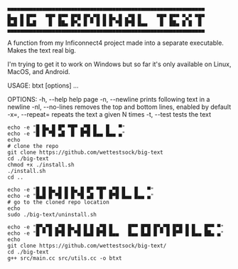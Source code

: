 ```
▀▀▀▀▀▀▀▀▀▀▀▀▀▀▀▀▀▀▀▀▀▀▀▀▀▀▀▀▀▀▀▀▀▀▀▀▀▀▀▀▀▀▀▀▀▀▀▀▀▀▀▀▀▀▀▀▀▀▀▀▀▀
█▄▄ █ █▀▀   ▀█▀ █▀▀ █▀█ █▀▄▀█ █ █▄ █ ▄▀█ █     ▀█▀ █▀▀ ▀▄▀ ▀█▀
█▄█ █ █▄█    █  ██▄ █▀▄ █ ▀ █ █ █ ▀█ █▀█ █▄▄    █  ██▄ █ █  █ 
▄▄▄▄▄▄▄▄▄▄▄▄▄▄▄▄▄▄▄▄▄▄▄▄▄▄▄▄▄▄▄▄▄▄▄▄▄▄▄▄▄▄▄▄▄▄▄▄▄▄▄▄▄▄▄▄▄▄▄▄▄▄
```


A function from my Inficonnect4 project made into a separate executable.
Makes the text real big.

I'm trying to get it to work on Windows but so far it's only available on Linux, MacOS, and Android.

USAGE: 
    btxt [options] <text> ...

OPTIONS:
-h, --help          help page
-n, --newline       prints following text in a newline
-nl, --no-lines     removes the top and bottom lines, enabled by default
-x=, --repeat=<value> repeats the text a given N times
-t, --test          tests the text


```
echo -e "█ █▄ █ █▀ ▀█▀ ▄▀█ █   █   ▀"
echo -e "█ █ ▀█ ▄█  █  █▀█ █▄▄ █▄▄ ▄"
echo
# clone the repo
git clone https://github.com/wettestsock/big-text
cd ./big-text
chmod +x ./install.sh
./install.sh
cd ..
```

```
echo -e "█ █ █▄ █ █ █▄ █ █▀ ▀█▀ ▄▀█ █   █   ▀"
echo -e "█▄█ █ ▀█ █ █ ▀█ ▄█  █  █▀█ █▄▄ █▄▄ ▄"
# go to the cloned repo location
echo
sudo ./big-text/uninstall.sh
```

```
echo -e "█▀▄▀█ ▄▀█ █▄ █ █ █ ▄▀█ █     █▀▀ █▀█ █▀▄▀█ █▀█ █ █   █▀▀ ▀"
echo -e "█ ▀ █ █▀█ █ ▀█ █▄█ █▀█ █▄▄   █▄▄ █▄█ █ ▀ █ █▀▀ █ █▄▄ ██▄ ▄"
echo
git clone https://github.com/wettestsock/big-text/
cd ./big-text
g++ src/main.cc src/utils.cc -o btxt
```


